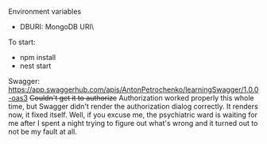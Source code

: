 Environment variables
- DBURI:
MongoDB URI\

To start:
- npm install
- nest start

Swagger: https://app.swaggerhub.com/apis/AntonPetrochenko/learningSwagger/1.0.0-oas3
~~Couldn't get it to authorize~~ Authorization worked properly this whole time, but Swagger didn't render the authorization dialog correctly. It renders now, it fixed itself. Well, if you excuse me, the psychiatric ward is waiting for me after I spent a night trying to figure out what's wrong and it turned out to not be my fault at all.
